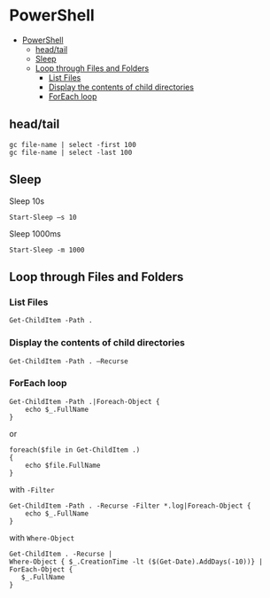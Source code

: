 # PowerShell

- [PowerShell](#powershell)
  - [head/tail](#headtail)
  - [Sleep](#sleep)
  - [Loop through Files and Folders](#loop-through-files-and-folders)
    - [List Files](#list-files)
    - [Display the contents of child directories](#display-the-contents-of-child-directories)
    - [ForEach loop](#foreach-loop)

## head/tail

    gc file-name | select -first 100
    gc file-name | select -last 100

## Sleep

Sleep 10s

    Start-Sleep –s 10

Sleep 1000ms

    Start-Sleep -m 1000

## Loop through Files and Folders

### List Files

    Get-ChildItem -Path .

### Display the contents of child directories

    Get-ChildItem -Path . –Recurse

### ForEach loop

    Get-ChildItem -Path .|Foreach-Object {
        echo $_.FullName
    }

or

    foreach($file in Get-ChildItem .)
    {
        echo $file.FullName
    }

with `-Filter`

    Get-ChildItem -Path . -Recurse -Filter *.log|Foreach-Object {
        echo $_.FullName
    }

with `Where-Object`

    Get-ChildItem . -Recurse |
    Where-Object { $_.CreationTime -lt ($(Get-Date).AddDays(-10))} |
    ForEach-Object {
       $_.FullName
    }
